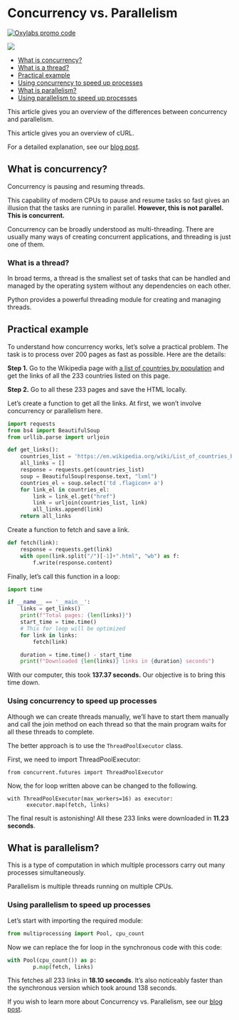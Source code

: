 # Concurrency vs. Parallelism


[![Oxylabs promo code](https://user-images.githubusercontent.com/129506779/250792357-8289e25e-9c36-4dc0-a5e2-2706db797bb5.png)](https://oxylabs.go2cloud.org/aff_c?offer_id=7&aff_id=877&url_id=112)


[<img src="https://img.shields.io/static/v1?label=&message=Concurrency+vs+Parallelism&color=brightgreen" />](https://github.com/topics/Concurrency-vs-Parallelism)

- [What is concurrency?](#what-is-concurrency)
- [What is a thread?](#what-is-a-thread)
- [Practical example](#practical-example)
- [Using concurrency to speed up processes](#using-concurrency-to-speed-up-processes)
- [What is parallelism?](#what-is-parallelism)
- [Using parallelism to speed up processes](#using-parallelism-to-speed-up-processes)

This article gives you an overview of the differences between concurrency and parallelism. 

This article gives you an overview of cURL.

For a detailed explanation, see our [blog post](https://oxylabs.io/blog/concurrency-vs-parallelism).

## What is concurrency?

Concurrency is pausing and resuming threads.

This capability of modern CPUs to pause and resume tasks so fast gives an illusion that the tasks are running in parallel. **However, this is not parallel. This is concurrent.**

Concurrency can be broadly understood as multi-threading. There are usually many ways of creating concurrent applications, and threading is just one of them. 

### What is a thread?

In broad terms, a thread is the smallest set of tasks that can be handled and managed by the operating system without any dependencies on each other. 

Python provides a powerful threading module for creating and managing threads. 

## Practical example

To understand how concurrency works, let’s solve a practical problem. The task is to process over 200 pages as fast as possible. Here are the details:

**Step 1.** Go to the Wikipedia page with [a list of countries by population](https://en.wikipedia.org/wiki/List_of_countries_by_population_(United_Nations)) and get the links of all the 233 countries listed on this page.

**Step 2.** Go to all these 233 pages and save the HTML locally.

Let’s create a function to get all the links. At first, we won’t involve concurrency or parallelism here.

```python
import requests
from bs4 import BeautifulSoup
from urllib.parse import urljoin

def get_links():
    countries_list = 'https://en.wikipedia.org/wiki/List_of_countries_by_population_(United_Nations)'
    all_links = []
    response = requests.get(countries_list)
    soup = BeautifulSoup(response.text, "lxml")
    countries_el = soup.select('td .flagicon+ a')
    for link_el in countries_el:
        link = link_el.get("href")
        link = urljoin(countries_list, link)
        all_links.append(link)
    return all_links
```

Create a function to fetch and save a link.

```python
def fetch(link):
    response = requests.get(link)
    with open(link.split("/")[-1]+".html", "wb") as f:
        f.write(response.content)
```

Finally, let’s call this function in a loop:

```python
import time

if __name__ == '__main__':
    links = get_links()
    print(f"Total pages: {len(links)}")
    start_time = time.time()
    # This for loop will be optimized
    for link in links:
        fetch(link)

    duration = time.time() - start_time
    print(f"Downloaded {len(links)} links in {duration} seconds")
```

With our computer, this took **137.37 seconds.** Our objective is to bring this time down.

### Using concurrency to speed up processes

Although we can create threads manually, we’ll have to start them manually and call the join method on each thread so that the main program waits for all these threads to complete.

The better approach is to use the `ThreadPoolExecutor` class. 

First, we need to import ThreadPoolExecutor:

```
from concurrent.futures import ThreadPoolExecutor
```

Now, the for loop written above can be changed to the following.

```
with ThreadPoolExecutor(max_workers=16) as executor:
      executor.map(fetch, links)
```

The final result is astonishing! All these 233 links were downloaded in **11.23 seconds**. 

## What is parallelism?

This is a type of computation in which multiple processors carry out many processes simultaneously. 

Parallelism is multiple threads running on multiple CPUs.

### Using parallelism to speed up processes

Let’s start with importing the required module:

```python
from multiprocessing import Pool, cpu_count
```

Now we can replace the for loop in the synchronous code with this code:

```python
with Pool(cpu_count()) as p:
        p.map(fetch, links)
```

This fetches all 233 links in **18.10 seconds**. It’s also noticeably faster than the synchronous version which took around 138 seconds.

If you wish to learn more about Concurrency vs. Parallelism, see our [blog post](https://oxylabs.io/blog/concurrency-vs-parallelism).
